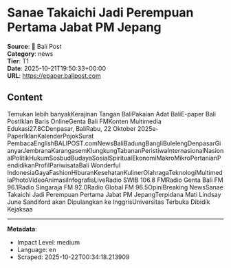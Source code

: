 # Sanae Takaichi Jadi Perempuan Pertama Jabat PM Jepang

**Source**: 📱 Bali Post  
**Category**: news  
**Tier**: T1  
**Date**: 2025-10-21T19:50:33+00:00  
**URL**: https://epaper.balipost.com

## Content

Temukan lebih banyakKerajinan Tangan BaliPakaian Adat BaliE-paper Bali PostIklan Baris OnlineGenta Bali FMKonten Multimedia Edukasi27.8CDenpasar, BaliRabu, 22 Oktober 2025e-PaperIklanKalenderPojokSurat PembacaEnglishBALIPOST.comNewsBaliBadungBangliBulelengDenpasarGianyarJembranaKarangasemKlungkungTabananPeristiwaInternasionalNasionalPolitikHukumSosbudBudayaSosialSpiritualEkonomiMakroMikroPertanianPendidikanProfilPariwisataBali Wonderful IndonesiaGayaFashionHiburanKesehatanKulinerOlahragaTeknologiMultimediaPhotoVideoAnimasiInfografisLiveRadio SWIB 106.8 FMRadio Genta Bali FM 96.1Radio Singaraja FM 92.0Radio Global FM 96.5OpiniBreaking NewsSanae Takaichi Jadi Perempuan Pertama Jabat PM JepangTerpidana Mati Lindsay June Sandiford akan Dipulangkan ke InggrisUniversitas Terbuka Dibidik Kejaksaa

---

**Metadata**:
- Impact Level: medium
- Language: en
- Scraped: 2025-10-22T00:34:18.213909
